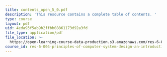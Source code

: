 ```yaml
---
title: contents_open_5_0.pdf
description: 'This resource contains a complete table of contents. '
type: course
layout: pdf
uid: 4eda93f5ab9b2ffbb08861173d92a3fd
file_type: application/pdf
file_location: >-
  https://open-learning-course-data-production.s3.amazonaws.com/res-6-004-principles-of-computer-system-design-an-introduction-spring-2009/4eda93f5ab9b2ffbb08861173d92a3fd_contents_open_5_0.pdf
course_id: res-6-004-principles-of-computer-system-design-an-introduction-spring-2009
---
```

